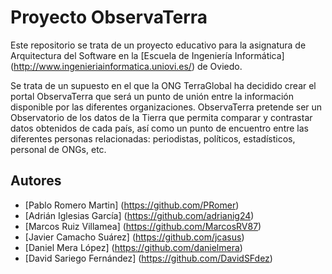 Proyecto ObservaTerra
=====================

Este repositorio se trata de un proyecto educativo para la asignatura de Arquitectura del Software en la [Escuela de Ingeniería Informática] (http://www.ingenieriainformatica.uniovi.es/) de Oviedo.

Se trata de un supuesto en el que la ONG TerraGlobal ha decidido crear el portal ObservaTerra que será un punto de unión 
entre la información disponible por las diferentes organizaciones. ObservaTerra pretende 
ser un Observatorio de los datos de la Tierra que permita comparar y contrastar datos 
obtenidos de cada país, así como un punto de encuentro entre las diferentes personas 
relacionadas: periodistas, políticos, estadísticos, personal de ONGs, etc. 


## Autores

* [Pablo Romero Martin] (https://github.com/PRomer)
* [Adrián Iglesias García] (https://github.com/adrianig24)
* [Marcos Ruiz Villamea] (https://github.com/MarcosRV87)
* [Javier Camacho Suárez] (https://github.com/jcasus)
* [Daniel Mera López] (https://github.com/danielmera)
* [David Sariego Fernández] (https://github.com/DavidSFdez)
